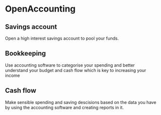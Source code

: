 # OpenAccounting
## Savings account
Open a high interest savings account to pool your funds.
## Bookkeeping
Use accounting software to categorise your spending and better understand your budget and cash flow which is key to increasing your income
## Cash flow
Make sensible spending and saving descisions based on the data you have by using the accounting software and creating reports in it.
